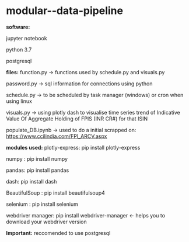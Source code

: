 # modular--data-pipeline
**software:**

jupyter notebook

python 3.7

postgresql

**files:**
function.py -> functions used by schedule.py and visuals.py

password.py -> sql information for connections using python

schedule.py -> to be scheduled by task manager (windows) or cron when using linux

visuals.py -> using plotly dash to visualise time series trend of Indicative Value Of Aggregate Holding of FPIS (INR CR#) for that ISIN 

populate_DB.ipynb -> used to do a initial scrapped on: https://www.ccilindia.com/FPI_ARCV.aspx


**modules used:**
plotly-express: pip install plotly-express

numpy : pip install numpy

pandas: pip install pandas

dash: pip install dash

BeautifulSoup : pip install beautifulsoup4

selenium : pip install selenium

webdriver manager: pip install webdriver-manager <- helps you to download your webdriver version


**Important:**
reccomended to use postgresql






 


